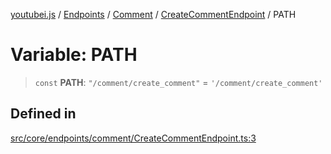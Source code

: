 [youtubei.js](../../../../../../../README.md) / [Endpoints](../../../../../README.md) / [Comment](../../../README.md) / [CreateCommentEndpoint](../README.md) / PATH

# Variable: PATH

> `const` **PATH**: `"/comment/create_comment"` = `'/comment/create_comment'`

## Defined in

[src/core/endpoints/comment/CreateCommentEndpoint.ts:3](https://github.com/LuanRT/YouTube.js/blob/eb21af33db708f0355f4fb15881f5d4fabc7b06c/src/core/endpoints/comment/CreateCommentEndpoint.ts#L3)
